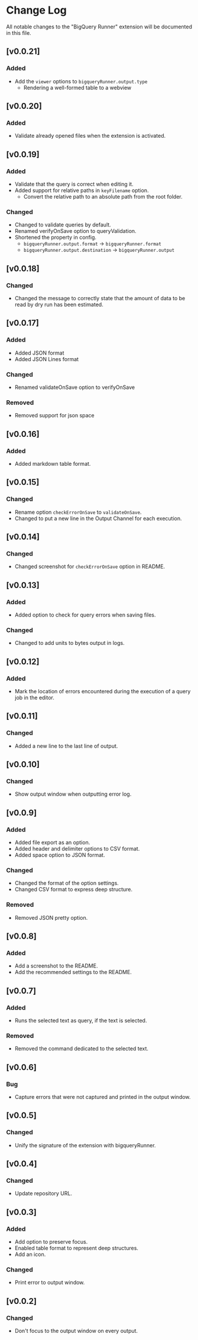 # Change Log

All notable changes to the "BigQuery Runner" extension will be documented in this file.

## [v0.0.21]

### Added

- Add the `viewer` options to `bigqueryRunner.output.type`
  - Rendering a well-formed table to a webview

## [v0.0.20]

### Added

- Validate already opened files when the extension is activated.

## [v0.0.19]

### Added

- Validate that the query is correct when editing it.
- Added support for relative paths in `keyFilename` option.
  - Convert the relative path to an absolute path from the root folder.

### Changed

- Changed to validate queries by default.
- Renamed verifyOnSave option to queryValidation.
- Shortened the property in config.
  - `bigqueryRunner.output.format` -> `bigqueryRunner.format`
  - `bigqueryRunner.output.destination` -> `bigqueryRunner.output`

## [v0.0.18]

### Changed

- Changed the message to correctly state that the amount of data to be read by dry run has been estimated.

## [v0.0.17]

### Added

- Added JSON format
- Added JSON Lines format

### Changed

- Renamed validateOnSave option to verifyOnSave

### Removed

- Removed support for json space

## [v0.0.16]

### Added

- Added markdown table format.

## [v0.0.15]

### Changed

- Rename option `checkErrorOnSave` to `validateOnSave`.
- Changed to put a new line in the Output Channel for each execution.

## [v0.0.14]

### Changed

- Changed screenshot for `checkErrorOnSave` option in README.

## [v0.0.13]

### Added

- Added option to check for query errors when saving files.

### Changed

- Changed to add units to bytes output in logs.

## [v0.0.12]

### Added

- Mark the location of errors encountered during the execution of a query job in the editor.

## [v0.0.11]

### Changed

- Added a new line to the last line of output.

## [v0.0.10]

### Changed

- Show output window when outputting error log.

## [v0.0.9]

### Added

- Added file export as an option.
- Added header and delimiter options to CSV format.
- Added space option to JSON format.

### Changed

- Changed the format of the option settings.
- Changed CSV format to express deep structure.

### Removed

- Removed JSON pretty option.

## [v0.0.8]

### Added

- Add a screenshot to the README.
- Add the recommended settings to the README.

## [v0.0.7]

### Added

- Runs the selected text as query, if the text is selected.

### Removed

- Removed the command dedicated to the selected text.

## [v0.0.6]

### Bug

- Capture errors that were not captured and printed in the output window.

## [v0.0.5]

### Changed

- Unify the signature of the extension with bigqueryRunner.

## [v0.0.4]

### Changed

- Update repository URL.

## [v0.0.3]

### Added

- Add option to preserve focus.
- Enabled table format to represent deep structures.
- Add an icon.

### Changed

- Print error to output window.

## [v0.0.2]

### Changed

- Don't focus to the output window on every output.
